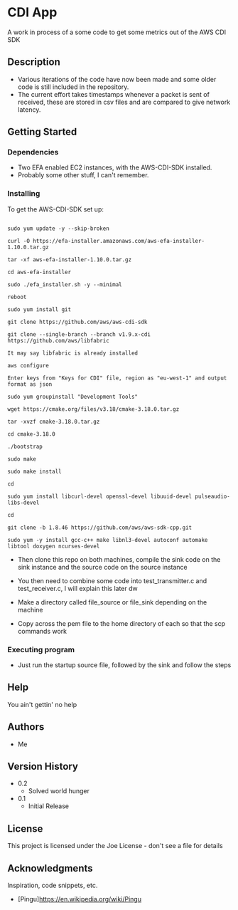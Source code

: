 # CDI App

A work in process of a some code to get some metrics out of the AWS CDI SDK

## Description

* Various iterations of the code have now been made and some older code is still included in the repository.
* The current effort takes timestamps whenever a packet is sent of received, these are stored in csv files and are compared to give network latency.

## Getting Started

### Dependencies

* Two EFA enabled EC2 instances, with the AWS-CDI-SDK installed.
* Probably some other stuff, I can't remember.

### Installing

To get the AWS-CDI-SDK set up:

```

sudo yum update -y --skip-broken

curl -O https://efa-installer.amazonaws.com/aws-efa-installer-1.10.0.tar.gz

tar -xf aws-efa-installer-1.10.0.tar.gz

cd aws-efa-installer

sudo ./efa_installer.sh -y --minimal

reboot

sudo yum install git

git clone https://github.com/aws/aws-cdi-sdk

git clone --single-branch --branch v1.9.x-cdi https://github.com/aws/libfabric

It may say libfabric is already installed

aws configure

Enter keys from "Keys for CDI" file, region as "eu-west-1" and output format as json

sudo yum groupinstall "Development Tools"

wget https://cmake.org/files/v3.18/cmake-3.18.0.tar.gz

tar -xvzf cmake-3.18.0.tar.gz

cd cmake-3.18.0

./bootstrap

sudo make

sudo make install

cd

sudo yum install libcurl-devel openssl-devel libuuid-devel pulseaudio-libs-devel

cd

git clone -b 1.8.46 https://github.com/aws/aws-sdk-cpp.git

sudo yum -y install gcc-c++ make libnl3-devel autoconf automake libtool doxygen ncurses-devel
```

* Then clone this repo on both machines, compile the sink code on the sink instance and the source code on the source instance

* You then need to combine some code into test_transmitter.c and test_receiver.c, I will explain this later dw

* Make a directory called file_source or file_sink depending on the machine

* Copy across the pem file to the home directory of each so that the scp commands work

### Executing program

* Just run the startup source file, followed by the sink and follow the steps

## Help

You ain't gettin' no help

## Authors

* Me

## Version History

* 0.2
    * Solved world hunger
* 0.1
    * Initial Release

## License

This project is licensed under the Joe License - don't see a file for details

## Acknowledgments

Inspiration, code snippets, etc.
* [Pingu]https://en.wikipedia.org/wiki/Pingu
